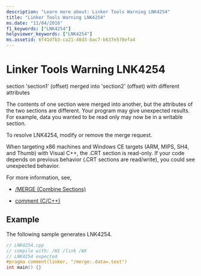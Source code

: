 ```yaml
---
description: "Learn more about: Linker Tools Warning LNK4254"
title: "Linker Tools Warning LNK4254"
ms.date: "11/04/2016"
f1_keywords: ["LNK4254"]
helpviewer_keywords: ["LNK4254"]
ms.assetid: 6f41dfb3-ca21-40d3-bac7-b637e578efa4
---
```

# Linker Tools Warning LNK4254

section 'section1' (offset) merged into 'section2' (offset) with different attributes

The contents of one section were merged into another, but the attributes of the two sections are different. Your program may give unexpected results. For example, data you wanted to be read only may now be in a writable section.

To resolve LNK4254, modify or remove the merge request.

When targeting x86 machines and Windows CE targets (ARM, MIPS, SH4, and Thumb) with Visual C++, the .CRT section is read-only. If your code depends on previous behavior (.CRT sections are read/write), you could see unexpected behavior.

For more information, see,

- [/MERGE (Combine Sections)](../../build/reference/merge-combine-sections.md)

- [comment (C/C++)](../../preprocessor/comment-c-cpp.md)

## Example

The following sample generates LNK4254.

```cpp
// LNK4254.cpp
// compile with: /W1 /link /WX
// LNK4254 expected
#pragma comment(linker, "/merge:.data=.text")
int main() {}
```
